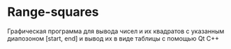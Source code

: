 # Range-squares

Графическая программа для вывода чисел и их квадратов с указанным диапозоном [start, end] и вывод их в виде таблицы с помощью Qt C++

